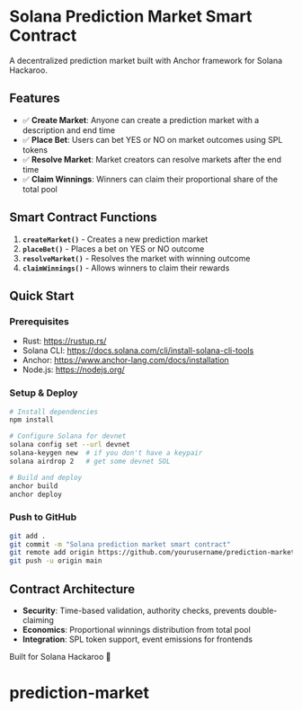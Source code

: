 # Solana Prediction Market Smart Contract

A decentralized prediction market built with Anchor framework for Solana Hackaroo.

## Features

- ✅ **Create Market**: Anyone can create a prediction market with a description and end time
- ✅ **Place Bet**: Users can bet YES or NO on market outcomes using SPL tokens
- ✅ **Resolve Market**: Market creators can resolve markets after the end time
- ✅ **Claim Winnings**: Winners can claim their proportional share of the total pool

## Smart Contract Functions

1. **`createMarket()`** - Creates a new prediction market
2. **`placeBet()`** - Places a bet on YES or NO outcome  
3. **`resolveMarket()`** - Resolves the market with winning outcome
4. **`claimWinnings()`** - Allows winners to claim their rewards

## Quick Start

### Prerequisites
- Rust: https://rustup.rs/
- Solana CLI: https://docs.solana.com/cli/install-solana-cli-tools
- Anchor: https://www.anchor-lang.com/docs/installation
- Node.js: https://nodejs.org/

### Setup & Deploy

```bash
# Install dependencies
npm install

# Configure Solana for devnet
solana config set --url devnet
solana-keygen new  # if you don't have a keypair
solana airdrop 2   # get some devnet SOL

# Build and deploy
anchor build
anchor deploy
```

### Push to GitHub

```bash
git add .
git commit -m "Solana prediction market smart contract"
git remote add origin https://github.com/yourusername/prediction-market.git
git push -u origin main
```

## Contract Architecture

- **Security**: Time-based validation, authority checks, prevents double-claiming
- **Economics**: Proportional winnings distribution from total pool
- **Integration**: SPL token support, event emissions for frontends

Built for Solana Hackaroo 🚀
# prediction-market
